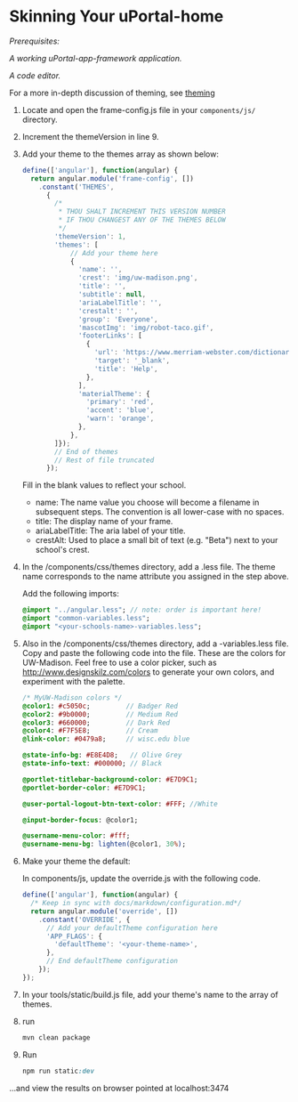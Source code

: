 # Skinning Your uPortal-home #

_Prerequisites:_

_A working uPortal-app-framework application._

_A code editor._

For a more in-depth discussion of theming, see [theming](theming.md)

1.  Locate and open the frame-config.js file in your `components/js/` directory.

2.  Increment the themeVersion in line 9.

3.  Add your theme to the themes array as shown below:

    ```javascript
    define(['angular'], function(angular) {
      return angular.module('frame-config', [])
        .constant('THEMES',
          {
            /*
             * THOU SHALT INCREMENT THIS VERSION NUMBER
             * IF THOU CHANGEST ANY OF THE THEMES BELOW
             */
            'themeVersion': 1,
            'themes': [
                // Add your theme here
                {
                  'name': '',
                  'crest': 'img/uw-madison.png',
                  'title': '',
                  'subtitle': null,
                  'ariaLabelTitle': '',
                  'crestalt': '',
                  'group': 'Everyone',
                  'mascotImg': 'img/robot-taco.gif',
                  'footerLinks': [
                    {
                      'url': 'https://www.merriam-webster.com/dictionary/help',
                      'target': '_blank',
                      'title': 'Help',
                    },
                  ],
                  'materialTheme': {
                    'primary': 'red',
                    'accent': 'blue',
                    'warn': 'orange',
                  },
                },
            ]});
            // End of themes
            // Rest of file truncated
          });
    ```
    Fill in the blank values to reflect your school.
    * name: The name value you choose will become a filename in subsequent steps. The convention is all lower-case with no spaces.
    * title: The display name of your frame.
    * ariaLabelTitle: The aria label of your title.
    * crestAlt: Used to place a small bit of text (e.g. "Beta") next to your school's crest.

4.  In the \/components/css/themes directory, add a <theme-name>.less file. The theme name corresponds to the name attribute you assigned in the step above.

    Add the following imports:

    ```sass
    @import "../angular.less"; // note: order is important here!
    @import "common-variables.less";
    @import "<your-schools-name>-variables.less";
    ```



5.  Also in the /components/css/themes directory, add a <theme-name>-variables.less file. Copy and paste the following code into the file. These are the colors for UW-Madison. Feel free to use a color picker, such as <http://www.designskilz.com/colors> to generate your own colors, and experiment with the palette.

    ```sass
    /* MyUW-Madison colors */
    @color1: #c5050c;         // Badger Red
    @color2: #9b0000;         // Medium Red
    @color3: #660000;         // Dark Red
    @color4: #F7F5E8;         // Cream
    @link-color: #0479a8;     // wisc.edu blue

    @state-info-bg: #E8E4D8;   // Olive Grey
    @state-info-text: #000000; // Black

    @portlet-titlebar-background-color: #E7D9C1;
    @portlet-border-color: #E7D9C1;

    @user-portal-logout-btn-text-color: #FFF; //White

    @input-border-focus: @color1;

    @username-menu-color: #fff;
    @username-menu-bg: lighten(@color1, 30%);
    ```


6.  Make your theme the default:

    In components/js, update the override.js with the following code.

    ```javascript
    define(['angular'], function(angular) {
      /* Keep in sync with docs/markdown/configuration.md*/
      return angular.module('override', [])
        .constant('OVERRIDE', {
          // Add your defaultTheme configuration here
          'APP_FLAGS': {
            'defaultTheme': '<your-theme-name>',
          },
          // End defaultTheme configuration
        });
    });
    ```


7.  In your tools/static/build.js file, add your theme's name to the array of themes.

8.  run
    ```sass
    mvn clean package
    ```

9.  Run
    ```sass
    npm run static:dev
    ```

...and view the results on browser pointed at localhost:3474
